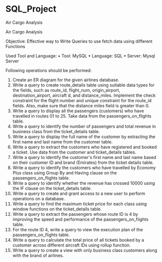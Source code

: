 # SQL_Project
Air Cargo Analysis

Air Cargo Analysis

Objective:
 Effective way to Write Queries to use fetch data using different Functions

Used Tool and Language:
•	Tool: MySQL
•	Language: SQL
•	Server: Mysql Server


Following operations should be performed: 
1.	Create an ER diagram for the given airlines database. 
2.	Write a query to create route_details table using suitable data types for the fields, such as route_id, flight_num, origin_airport, destination_airport, aircraft d, and distance_miles. Implement the check constraint for the flight number and unique constraint for the route_id fields. Also, make sure that the distance miles field is greater than 0. 
3.	Write a query to display all the passengers (customers) who have travelled in routes 01 to 25. Take data from the passengers_on_flights table. 
4.	Write a query to identify the number of passengers and total revenue in business class from the ticket_details table. 
5.	Write a query to display the full name of the customer by extracting the first name and last name from the customer table.
6.	Write a query to extract the customers who have registered and booked a ticket. Use data from the customer and ticket_details tables. 
7.	Write a query to identify the customer's first name and last name based on their customer ID and brand (Emirates) from the ticket details table. 
8.	Write a query to identify the customers who have travelled by Economy Plus class using Group By and Having clause on the passengers_on_flights table. 
9.	Write a query to identify whether the revenue has crossed 10000 using the IF clause on the ticket_details table. 
10.	Write a query to create and grant access to a new user to perform operations on a database. 
11.	Write a query to find the maximum ticket price for each class using window functions on the ticket_details table. 
12.	Write a query to extract the passengers whose route ID is 4 by improving the speed and performance of the passengers_on_fiights table. 
13.	For the route ID 4, write a query to view the execution plan of the passengers_on_flights table. 
14.	Write a query to calculate the total price of all tickets booked by a customer across different aircraft IDs using rollup function. 
15.	Write a query to create a view with only business class customers along with the brand of airlines.

